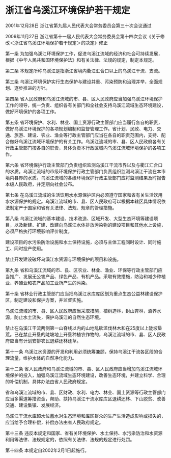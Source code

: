 # 浙江省乌溪江环境保护若干规定

2001年12月28日 浙江省第九届人民代表大会常务委员会第三十次会议通过

2009年11月27日 浙江省第十一届人民代表大会常务委员会第十四次会议《关于修改＜浙江省乌溪江环境保护若干规定＞的决定》修正

<!-- INFO END -->

第一条 为加强乌溪江环境保护工作，促进乌溪江流域的经济和社会可持续发展，根据《中华人民共和国环境保护法》和有关法律、法规的规定，制定本规定。

第二条 本规定所称乌溪江是指浙江省境内衢江汇合口以上的乌溪江干流、支流。

第三条 乌溪江环境保护实行生态保护与建设并重、污染预防和治理并举，全面规划、逐步推进的方针。

第四条 省人民政府和乌溪江流域的市、县、区人民政府应当加强乌溪江环境保护工作的领导，统一负责、组织各有关部门和全社会支持乌溪江流域生态环境建设，做好环境保护的各项工作。

第五条 省环境保护、水利、林业、国土资源行政主管部门应当履行各自的职责，做好乌溪江环境保护的各项规划编制和监督管理工作。省计划、民政、电力、交通、旅游、建设、农业、渔业等行政主管部门应当在各自的职责范围内，支持、配合做好乌溪江流域环境保护的有关工作。乌溪江流域的市、县、区人民政府各有关行政主管部门按各自的职责，具体负责本行政区域内乌溪江流域环境保护的各项工作。

第六条 省环境保护行政主管部门负责组织监测乌溪江干流市界以及与衢江汇合口的水质。乌溪江流域的市级环境保护行政主管部门负责组织监测乌溪江干流在本市境内县界的水质。乌溪江流域的各级环境保护行政主管部门应将监测结果及时报告本级人民政府，并定期向社会公布。

第七条 在乌溪江流域的生活饮用水水源保护区内必须遵守国家和省有关生活饮用水水源保护的规定。乌溪江流域的市、县、区人民政府可以根据本辖区具体情况依法制定严于国家和省有关法律、法规、规章的管理措施。

第八条 乌溪江流域的基本建设、技术改造、区域开发、大型生态环境等建设项目，以及新建、扩建、改建向乌溪江水体排放污染物的建设项目和其他水上设施，必须严格执行环境影响评价制度。

建设项目的水污染防治设施和水土保持设施，必须与主体工程同时设计、同时施工、同时投产使用。

禁止开发建设破坏乌溪江水资源与环境保护的项目和设施。

第九条 省和乌溪江流域的市、县、区农业、林业、渔业、环保等行政主管部门应当推广、发展无公害产品、绿色产品、有机产品。采取有效措施，防治和减少种植业、养殖业和农产品加工业所产生的污染。

第十条 省林业行政主管部门应当把乌溪江水库库区划为重点生态公益林建设保护区，制定建设和保护方案，并监督实施。

乌溪江流域的市、县、区人民政府应当采取措施，植树造林，封山育林，涵养水源，防止水土流失，保护乌溪江的自然生态环境。

禁止在乌溪江干流两侧第一山脊线以内的山地乱砍滥伐林木和在25度以上陡坡垦荒。已在禁止开垦的陡坡地上开垦种植农作物的，乌溪江流域的市、县、区人民政府应当有计划安排农民退耕还林还草。

第十一条 乌溪江水资源的开发和利用必须统筹兼顾，保持乌溪江干流各区段的合理流量，维护水体的自然净化能力。

第十二条 省人民政府和乌溪江流域的市、县、区人民政府应当增加乌溪江流域环境保护的投入，加强乌溪江流域生态环境建设，改善生态环境，并建立科学、合理的补偿机制，具体办法由省人民政府规定。

省和乌溪江流域的市、县、区财政、水利、电力、林业、国土资源等行政主管部门应当多渠道筹措资金，帮助、扶持乌溪江干流水库库区退耕还林、下山脱贫、改善交通、建设集镇、发展经济。

乌溪江干流水库超水位蓄水对生态环境和库区群众的生产生活造成影响或损失的，应当给予合理补偿，补偿办法由省人民政府规定。

第十三条 违反本规定和国家、省有关环境保护、水土保持、水污染防治和水资源利用等法律、法规规定的，依照有关法律、法规的规定进行处罚。

第十四条 本规定自2002年2月1日起施行。